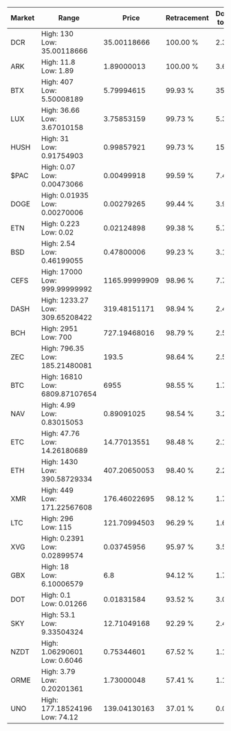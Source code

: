 | Market | Range | Price| Retracement | Doubles to 50% |
| --- | --- | --- | --- | --- |
| DCR | High: 130<br />Low: 35.00118666 | 35.00118666 | 100.00 % | 2.36 |
| ARK | High: 11.8<br />Low: 1.89 | 1.89000013 | 100.00 % | 3.62 |
| BTX | High: 407<br />Low: 5.50008189 | 5.79994615 | 99.93 % | 35.56 |
| LUX | High: 36.66<br />Low: 3.67010158 | 3.75853159 | 99.73 % | 5.37 |
| HUSH | High: 31<br />Low: 0.91754903 | 0.99857921 | 99.73 % | 15.98 |
| $PAC | High: 0.07<br />Low: 0.00473066 | 0.00499918 | 99.59 % | 7.47 |
| DOGE | High: 0.01935<br />Low: 0.00270006 | 0.00279265 | 99.44 % | 3.95 |
| ETN | High: 0.223<br />Low: 0.02 | 0.02124898 | 99.38 % | 5.72 |
| BSD | High: 2.54<br />Low: 0.46199055 | 0.47800006 | 99.23 % | 3.14 |
| CEFS | High: 17000<br />Low: 999.99999992 | 1165.99999909 | 98.96 % | 7.72 |
| DASH | High: 1233.27<br />Low: 309.65208422 | 319.48151171 | 98.94 % | 2.41 |
| BCH | High: 2951<br />Low: 700 | 727.19468016 | 98.79 % | 2.51 |
| ZEC | High: 796.35<br />Low: 185.21480081 | 193.5 | 98.64 % | 2.54 |
| BTC | High: 16810<br />Low: 6809.87107654 | 6955 | 98.55 % | 1.70 |
| NAV | High: 4.99<br />Low: 0.83015053 | 0.89091025 | 98.54 % | 3.27 |
| ETC | High: 47.76<br />Low: 14.26180689 | 14.77013551 | 98.48 % | 2.10 |
| ETH | High: 1430<br />Low: 390.58729334 | 407.20650053 | 98.40 % | 2.24 |
| XMR | High: 449<br />Low: 171.22567608 | 176.46022695 | 98.12 % | 1.76 |
| LTC | High: 296<br />Low: 115 | 121.70994503 | 96.29 % | 1.69 |
| XVG | High: 0.2391<br />Low: 0.02899574 | 0.03745956 | 95.97 % | 3.58 |
| GBX | High: 18<br />Low: 6.10006579 | 6.8 | 94.12 % | 1.77 |
| DOT | High: 0.1<br />Low: 0.01266 | 0.01831584 | 93.52 % | 3.08 |
| SKY | High: 53.1<br />Low: 9.33504324 | 12.71049168 | 92.29 % | 2.46 |
| NZDT | High: 1.06290601<br />Low: 0.6046 | 0.75344601 | 67.52 % | 1.11 |
| ORME | High: 3.79<br />Low: 0.20201361 | 1.73000048 | 57.41 % | 1.15 |
| UNO | High: 177.18524196<br />Low: 74.12 | 139.04130163 | 37.01 % | 0.00 |
